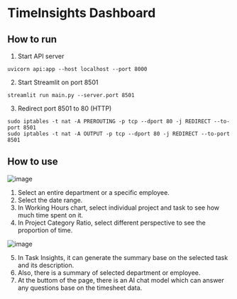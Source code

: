 # TimeInsights Dashboard

## How to run
1. Start API server
```
uvicorn api:app --host localhost --port 8000
```
2. Start Streamlit on port 8501
```
streamlit run main.py --server.port 8501
```
3. Redirect port 8501 to 80 (HTTP)
```!
sudo iptables -t nat -A PREROUTING -p tcp --dport 80 -j REDIRECT --to-port 8501
sudo iptables -t nat -A OUTPUT -p tcp --dport 80 -j REDIRECT --to-port 8501
```
## How to use
![image](https://github.com/user-attachments/assets/48bc3ec3-6898-43df-a31f-6447415d73e5)

1. Select an entire department or a specific employee.
2. Select the date range.
3. In Working Hours chart, select individual project and task to see how much time spent on it.
4. In Project Category Ratio, select different perspective to see the proportion of time.

![image](https://github.com/user-attachments/assets/e3992d15-8050-4977-9c8a-f8eaa0674b86)

5. In Task Insights, it can generate the summary base on the selected task and its description.
6. Also, there is a summary of selected department or employee.
7. At the buttom of the page, there is an AI chat model which can answer any questions base on the timesheet data.
